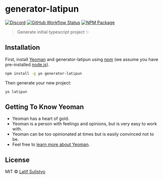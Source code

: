 # generator-latipun

[![Discord][discord-image]][discord-url]
[![GitHub Workflow Status][workflow-image]][workflow-url]
[![NPM Package][npm-image]][npm-url]

> Generate initial typescript project ✨

## Installation

First, install [Yeoman](http://yeoman.io) and generator-latipun using [npm](https://www.npmjs.com/) (we assume you have pre-installed [node.js](https://nodejs.org/)).

```bash
npm install -g yo generator-latipun
```

Then generate your new project:

```bash
yo latipun
```

## Getting To Know Yeoman

- Yeoman has a heart of gold.
- Yeoman is a person with feelings and opinions, but is very easy to work with.
- Yeoman can be too opinionated at times but is easily convinced not to be.
- Feel free to [learn more about Yeoman](http://yeoman.io/).

## License

MIT © [Latif Sulistyo](https://latipun7.github.io)

[discord-image]: https://img.shields.io/discord/758271814153011201?label=Developers%20Indonesia&logo=discord&style=flat-square
[discord-url]: https://discord.gg/njSj2Nq "Chat and discuss at Developers Indonesia"
[workflow-image]: https://img.shields.io/github/workflow/status/latipun7/generator-latipun/Test%20%E2%9A%99%E2%9A%9B%E2%9C%A8%F0%9F%9A%80?label=CI&logo=github%20actions&style=flat-square
[workflow-url]: https://github.com/latipun7/generator-latipun/actions "GitHub Actions"
[npm-image]: https://img.shields.io/npm/v/generator-latipun?label=package&logo=npm&style=flat-square
[npm-url]: https://npmjs.org/package/generator-latipun "generator-latipun on NPM"
